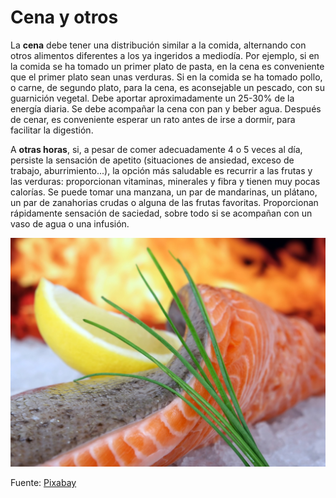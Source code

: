 # Cena y otros

La **cena** debe tener una distribución similar a la comida, alternando con otros alimentos diferentes a los ya ingeridos a mediodía. Por ejemplo, si en la comida se ha tomado un primer plato de pasta, en la cena es conveniente que el primer plato sean unas verduras. Si en la comida se ha tomado pollo, o carne, de segundo plato, para la cena, es aconsejable un pescado, con su guarnición vegetal. Debe aportar aproximadamente un 25-30% de la energía diaria. Se debe acompañar la cena con pan y beber agua. Después de cenar, es conveniente esperar un rato antes de irse a dormir, para facilitar la digestión.

A **otras horas**, si, a pesar de comer adecuadamente 4 o 5 veces al día, persiste la sensación de apetito (situaciones de ansiedad, exceso de trabajo, aburrimiento...), la opción más saludable es recurrir a las frutas y las verduras: proporcionan vitaminas, minerales y fibra y tienen muy pocas calorías. Se puede tomar una manzana, un par de mandarinas, un plátano, un par de zanahorias crudas o alguna de las frutas favoritas. Proporcionan rápidamente sensación de saciedad, sobre todo si se acompañan con un vaso de agua o una infusión.


![Pescado](img/pescado.jpg "Pescado")  


Fuente: [Pixabay](https://pixabay.com/es/resumen-%C3%A1ngel-barbacoa-parrilla-1238667/)